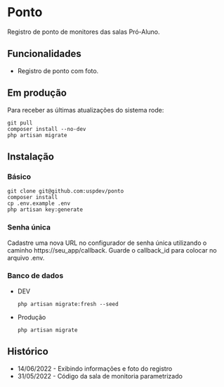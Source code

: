 # Ponto

Registro de ponto de monitores das salas Pró-Aluno.
## Funcionalidades

* Registro de ponto com foto.

## Em produção

Para receber as últimas atualizações do sistema rode:

    git pull
    composer install --no-dev
    php artisan migrate


## Instalação

### Básico

    git clone git@github.com:uspdev/ponto
    composer install
    cp .env.example .env
    php artisan key:generate

### Senha única

Cadastre uma nova URL no configurador de senha única utilizando o caminho https://seu_app/callback. Guarde o callback_id para colocar no arquivo .env.

### Banco de dados

* DEV

    `php artisan migrate:fresh --seed`

* Produção

    `php artisan migrate`

## Histórico

- 14/06/2022 - Exibindo informações e foto do registro
- 31/05/2022 - Código da sala de monitoria parametrizado
